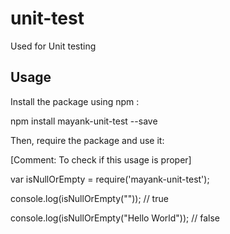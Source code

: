 # unit-test
Used for Unit testing

## Usage



Install the package using npm :

 npm install mayank-unit-test --save







Then, require the package and use it:

 [Comment: To check if this usage is proper]

 var isNullOrEmpty = require('mayank-unit-test');



 console.log(isNullOrEmpty("")); // true



 console.log(isNullOrEmpty("Hello World")); // false
